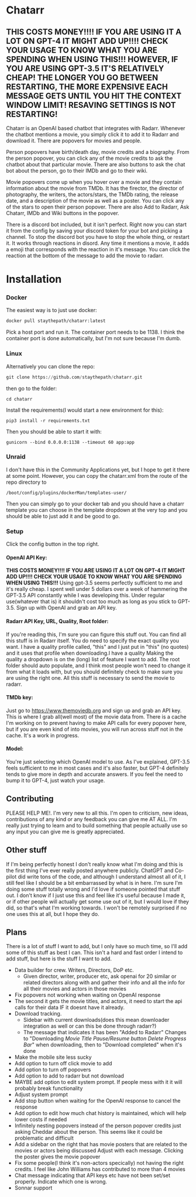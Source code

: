 # Chatarr

## **THIS COSTS MONEY!!!! IF YOU ARE USING IT A LOT ON GPT-4 IT MIGHT ADD UP!!!! CHECK YOUR USAGE TO KNOW WHAT YOU ARE SPENDING WHEN USING THIS!!! HOWEVER, IF YOU ARE USING GPT-3.5 IT'S RELATIVELY CHEAP! THE LONGER YOU GO BETWEEN RESTARTING, THE MORE EXPENSIVE EACH MESSAGE GETS UNTIL YOU HIT THE CONTEXT WINDOW LIMIT! RESAVING SETTINGS IS NOT RESTARTING!**

Chatarr is an OpenAI based chatbot that integrates with Radarr. Whenever the chatbot mentions a movie, you simply click it to add it to Radarr and download it. There are popovers for movies and people.

Person popovers have birth/death day, movie credits and a biography. From the person popover, you can click any of the movie credits to ask the chatbot about that particular movie. There are also buttons to ask the chat bot about the person, go to their IMDb and go to their wiki.

Movie popovers come up when you hover over a movie and they contain information about the movie from TMDb. It has the firector, the director of photography, the writers, the actors/stars, the TMDb rating, the release date, and a description of the movie as well as a poster. You can click any of the stars to open their person popover. There are also Add to Radarr, Ask Chatarr, IMDb and Wiki buttons in the popover.

There is a discord bot included, but it isn't perfect. Right now you can start it from the config by saving your discord token for your bot and picking a channel. To stop the discord bot you have to stop the whole thing, or restart it. It works through reactions in disord. Any time it mentions a movie, it adds a emoji that corresponds with the reaction in it's message. You can click the reaction at the bottom of the message to add the movie to radarr.

# Installation

### Docker

The easiest way is to just use docker:

```bash
docker pull staythepath/chatarr:latest
```

Pick a host port and run it. The container port needs to be 1138. I think the container port is done automatically, but I'm not sure because I'm dumb.

### Linux

Alternatively you can clone the repo:

```python
git clone https://github.com/staythepath/chatarr.git
```

then go to the folder:

```
cd chatarr
```

Install the requirements(I would start a new environment for this):

```
pip3 install -r requirements.txt
```

Then you should be able to start it with:

```
gunicorn --bind 0.0.0.0:1138 --timeout 60 app:app
```

### Unraid

I don't have this in the Community Applications yet, but I hope to get it there at some point. However, you can copy the chatarr.xml from the route of the repo directory to

```
/boot/config/plugins/dockerMan/templates-user/
```

Then you can simply go to your docker tab and you should have a chatarr template you can choose in the template dropdown at the very top and you should be able to just add it and be good to go.

### Setup

Click the config button in the top right.

#### OpenAI API Key:

**THIS COSTS MONEY!!!! IF YOU ARE USING IT A LOT ON GPT-4 IT MIGHT ADD UP!!!! CHECK YOUR USAGE TO KNOW WHAT YOU ARE SPENDING WHEN USING THIS!!!** Using gpt-3.5 seems perfectly sufficient to me and it's really cheap. I spent well under 5 dollars over a week of hammering the GPT-3.5 API constantly while I was developing this. Under regular use(whatever that is) it shouldn't cost too much as long as you stick to GPT-3.5. Sign up with OpenAI and grab an API key.

#### Radarr API Key, URL, Quality, Root folder:

If you're reading this, I'm sure you can figure this stuff out. You can find all this stuff is in Radarr itself. You do need to specify the exact quality you want. I have a quality profile called, "this" and I just put in "this" (no quotes) and it uses that profile when downloading.I have a quality Making the quality a dropdown is on the (long) list of feature I want to add. The root folder should auto populate, and I think most people won't need to change it from what it loads with, but you should definitely check to make sure you are using the right one. All this stuff is necessary to send the movie to radarr.

#### TMDb key:

Just go to https://www.themoviedb.org and sign up and grab an API key. This is where I grab all(well most) of the movie data from. There is a cache I'm working on to prevent having to make API calls for every popover here, but if you are even kind of into movies, you will run across stuff not in the cache. It's a work in progress.

#### Model:

You're just selecting which OpenAI model to use. As I've explained, GPT-3.5 feels sufficient to me in most cases and it's also faster, but GPT-4 definitely tends to give more in depth and accurate answers. If you feel the need to bump it to GPT-4, just watch your usage.

## Contributing

PLEASE HELP ME!. I'm very new to all this. I'm open to criticism, new ideas, contributions of any kind or any feedback you can give me AT ALL. I'm really just trying to learn and to build something that people actually use so any input you can give me is greatly appreciated.

## Other stuff

If I'm being perfectly honest I don't really know what I'm doing and this is the first thing I've ever really posted anywhere publicly. ChatGPT and Co-pilot did write tons of the code, and although I understand almost all of it, I still feel like I should be a bit embarrassed by what is in here. I'm sure I'm doing some stuff totally wrong and I'd love if someone pointed that stuff out. I don't know if I just use this and feel like it's useful because I made it, or if other people will actually get some use out of it, but I would love if they did, so that's what I'm working towards. I won't be remotely surprised if no one uses this at all, but I hope they do.

## Plans

There is a lot of stuff I want to add, but I only have so much time, so I'll add some of this stuff as best I can. This isn't a hard and fast order I intend to add stuff, but here is the stuff I want to add.

* Data builder for crew. Writers, Directors, DoP etc.
  * Given director, writer, producer etc, ask openai for 20 similar or related directors along with and gather their info and all the info for all their movies and actors in those movies
* Fix popovers not working when waiting on OpenAI response
* The second it gets the movie titles, and actors, it need to start the api calls for their data IF it doesnt have it already.
* Download tracking.
  * Sidebar with current downloads(does this mean downloader integration as well or can this be done through radarr?)
  * The message that indicates it has been "Added to Radarr" Changes to "Downloading *Movie Title* *Pause/Resume button* *Delete* *Progress Bar*" when downloading, then to "Download completed" when it's done
* Make the mobile site less sucky
* Add option to turn off click movie to add
* Add option to turn off popovers
* Add option to add to radarr but not download
* MAYBE add option to edit system prompt. If people mess with it it will probably break functionality
* Adjust system prompt
* Add stop button when waiting for the OpenAI response to cancel the response
* Add option to edit how much chat history is maintained, which will help lower costs if needed
* Infinitely nesting popovers instead of the person popover credits just asking Cheddar about the person. This seems like it could be problematic and difficult
* Add a sidebar on the right that has movie posters that are related to the movies or actors being discussed Adjust with each message. Clicking the poster gives the movie popover
* Fix some people(I think it's non-actors specically) not having the right credits. I feel like John Williams has contributed to more than 4 movies
* Chat message indicating that API keys etc have not been set/set properly. Indicate which one is wrong.
* Sonnar support
